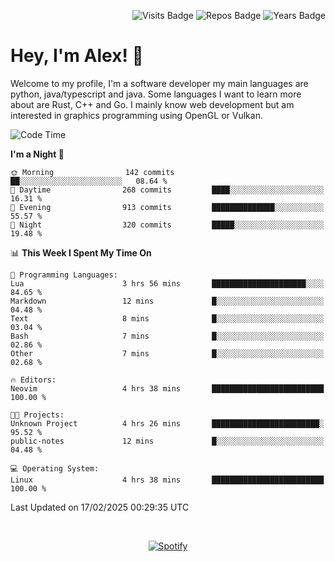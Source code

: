 <p align="right">
  <img src="https://badges.pufler.dev/visits/Alextibtab/Alextibtab" alt="Visits Badge">
  <img src="https://badges.pufler.dev/repos/Alextibtab/" alt="Repos Badge">
  <img src="https://badges.pufler.dev/years/Alextibtab/" alt="Years Badge">
</p>

<h1 align="left">Hey, I'm Alex! 💽 </h1>

Welcome to my profile, I'm a software developer my main languages are python, java/typescript and java. Some languages I want to learn more about are Rust, C++ and Go. I mainly know web development but am interested in graphics programming using OpenGL or Vulkan.

<!--START_SECTION:waka-->
![Code Time](http://img.shields.io/badge/Code%20Time-117%20hrs%207%20mins-blue)

**I'm a Night 🦉** 

```text
🌞 Morning                142 commits         ██░░░░░░░░░░░░░░░░░░░░░░░   08.64 % 
🌆 Daytime                268 commits         ████░░░░░░░░░░░░░░░░░░░░░   16.31 % 
🌃 Evening                913 commits         ██████████████░░░░░░░░░░░   55.57 % 
🌙 Night                  320 commits         █████░░░░░░░░░░░░░░░░░░░░   19.48 % 
```


📊 **This Week I Spent My Time On** 

```text
💬 Programming Languages: 
Lua                      3 hrs 56 mins       █████████████████████░░░░   84.65 % 
Markdown                 12 mins             █░░░░░░░░░░░░░░░░░░░░░░░░   04.48 % 
Text                     8 mins              █░░░░░░░░░░░░░░░░░░░░░░░░   03.04 % 
Bash                     7 mins              █░░░░░░░░░░░░░░░░░░░░░░░░   02.86 % 
Other                    7 mins              █░░░░░░░░░░░░░░░░░░░░░░░░   02.68 % 

🔥 Editors: 
Neovim                   4 hrs 38 mins       █████████████████████████   100.00 % 

🐱‍💻 Projects: 
Unknown Project          4 hrs 26 mins       ████████████████████████░   95.52 % 
public-notes             12 mins             █░░░░░░░░░░░░░░░░░░░░░░░░   04.48 % 

💻 Operating System: 
Linux                    4 hrs 38 mins       █████████████████████████   100.00 % 
```


 Last Updated on 17/02/2025 00:29:35 UTC
<!--END_SECTION:waka-->
&nbsp;<div align="center">
  [![Spotify](https://spotify-now-playing-wine-six.vercel.app/api/spotify?border_color=ffffff)](https://open.spotify.com/user/pmo1v2ejnt42kgp5jar5drtag)
</div>

